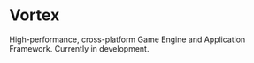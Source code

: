 # Vortex
High-performance, cross-platform Game Engine and Application Framework.
Currently in development.
